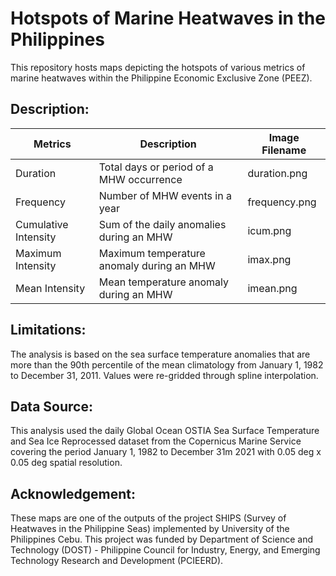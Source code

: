 # Hotspots of Marine Heatwaves in the Philippines

This repository hosts maps depicting the hotspots of various metrics of marine heatwaves within the Philippine Economic Exclusive Zone (PEEZ).

## Description:

| Metrics              | Description                               | Image Filename |
|-------------------|------------------------------------|------------------|
| Duration             | Total days or period of a MHW occurrence  | duration.png   |
| Frequency            | Number of MHW events in a year            | frequency.png  |
| Cumulative Intensity | Sum of the daily anomalies during an MHW  | icum.png       |
| Maximum Intensity    | Maximum temperature anomaly during an MHW | imax.png       |
| Mean Intensity       | Mean temperature anomaly during an MHW    | imean.png      |

## Limitations:

The analysis is based on the sea surface temperature anomalies that are more than the 90th percentile of the mean climatology from January 1, 1982 to December 31, 2011. Values were re-gridded through spline interpolation.

## Data Source:

This analysis used the daily Global Ocean OSTIA Sea Surface Temperature and Sea Ice Reprocessed dataset from the Copernicus Marine Service covering the period January 1, 1982 to December 31m 2021 with 0.05 deg x 0.05 deg spatial resolution.

## Acknowledgement: 

These maps are one of the outputs of the project SHIPS (Survey of Heatwaves in the Philippine Seas) implemented by University of the Philippines Cebu. This project was funded by Department of Science and Technology (DOST) - Philippine Council for Industry, Energy, and Emerging Technology Research and Development (PCIEERD). 




